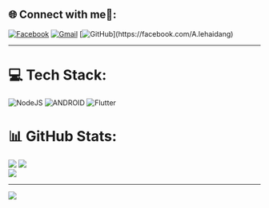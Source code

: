 
## 🌐 Connect with me🤝:
[![Facebook](https://img.shields.io/badge/Facebook-%231877F2.svg?logo=Facebook&logoColor=white)](https://facebook.com/A.lehaidang) 
[![Gmail](https://img.shields.io/badge/Facebook-%231877F2.svg?logo=Facebook&logoColor=white)](mailto:lehaidang.work@gmail.com) 
[![GitHub]([https://img.shields.io/badge/Facebook-%231877F2.svg?logo=Facebook&logoColor=white](https://www.vectorlogo.zone/logos/github/github-tile.svg))](https://facebook.com/A.lehaidang) 

---
# 💻 Tech Stack:
![NodeJS](https://img.shields.io/badge/node.js-6DA55F?style=for-the-badge&logo=node.js&logoColor=white) ![ANDROID](https://img.shields.io/badge/android-%2320232a.svg?style=for-the-badge&logo=android&logoColor=%a4c639) ![Flutter](https://img.shields.io/badge/Flutter-%2302569B.svg?style=for-the-badge&logo=Flutter&logoColor=white)
# 📊 GitHub Stats:
![](https://github-readme-stats.vercel.app/api?username=lehaidangzdin&theme=monokai&hide_border=true&include_all_commits=true&count_private=false)
![](https://github-readme-streak-stats.herokuapp.com/?user=lehaidangzdin&theme=monokai&hide_border=true)<br/>
![](https://github-readme-stats.vercel.app/api/top-langs/?username=lehaidangzdin&theme=monokai&hide_border=true&include_all_commits=true&count_private=false&layout=compact)

---
[![](https://visitcount.itsvg.in/api?id=lehaidangzdin&icon=0&color=0)](https://visitcount.itsvg.in)

<!-- Proudly created with GPRM ( https://gprm.itsvg.in ) -->
